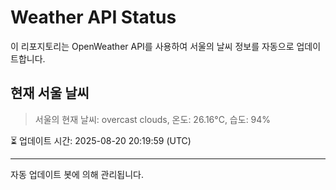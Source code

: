 
# Weather API Status

이 리포지토리는 OpenWeather API를 사용하여 서울의 날씨 정보를 자동으로 업데이트합니다.

## 현재 서울 날씨
> 서울의 현재 날씨: overcast clouds, 온도: 26.16°C, 습도: 94%

⏳ 업데이트 시간: 2025-08-20 20:19:59 (UTC)

---
자동 업데이트 봇에 의해 관리됩니다.
